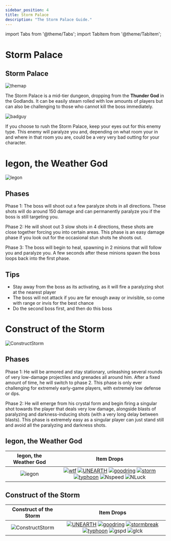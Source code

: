 ```yaml
---
sidebar_position: 4
title: Storm Palace
description: "The Storm Palace Guide."
---
```


import Tabs from '@theme/Tabs';
import TabItem from '@theme/TabItem';

# Storm Palace

<Tabs>
  <TabItem value="The Dungeon" label="The Dungeon" default>

## Storm Palace

![themap](https://cdn.discordapp.com/attachments/953134990428868629/1028939304900239422/Stormpalace.png)

The Storm Palace is a mid-tier dungeon, dropping from the **Thunder God** in the Godlands. It can be easily steam rolled with low amounts of players but can also be challenging to those who cannot kill the boss immediately. 

![badguy](https://cdn.discordapp.com/attachments/953134990428868629/1028857611472343111/paralyze_guy.png)

If you choose to rush the Storm Palace, keep your eyes out for this enemy type. This enemy will paralyze you and, depending on what room your in and where in that room you are, could be a very very bad outting for your character.

  </TabItem>
  <TabItem value="The First Boss" label="The First Boss">

# Iegon, the Weather God

![Iegon](https://cdn.discordapp.com/attachments/953134990428868629/990767833711530034/Layer_1.png)

## Phases

Phase 1: The boss will shoot out a few paralyze shots in all directions. These shots will do around 150 damage and can permanently paralyze you if the boss is still targeting you.

Phase 2: He will shoot out 3 slow shots in 4 directions, these shots are close together forcing you into certain areas. This phase is an easy damage phase if you look out for the occasional stun shots he shoots out.

Phase 3: The boss will begin to heal, spawning in 2 minions that will follow you and paralyze you. A few seconds after these minions spawn the boss loops back into the first phase.

## Tips

<ul>
<li>Stay away from the boss as its activating, as it will fire a paralyzing shot at the nearest player</li>

<li>The boss will not attack if you are far enough away or invisible, so come with range or invis for the best chance</li>

<li>Do the second boss first, and then do this boss</li>
</ul>

  </TabItem>
  <TabItem value="The Second Boss" label="The Second Boss">

# Construct of the Storm

![ConstructStorm](https://cdn.discordapp.com/attachments/953134990428868629/1028939880291639296/Construct.png)

## Phases 

Phase 1: He will be armored and stay stationary, unleashing several rounds of very low-damage projectiles and grenades all around him. After a fixed amount of time, he will switch to phase 2. This phase is only ever challenging for extremely early-game players, with extremely low defense or dps.

Phase 2: He will emerge from his crystal form and begin firing a singular shot towards the player that deals very low damage, alongside blasts of paralyzing and darkness-inducing shots (with a very long delay between blasts). This phase is extremely easy as a singular player can just stand still and avoid all the paralyzing and darkness shots.

  </TabItem>
  <TabItem value="Item Drops" label="Item Drops">

## Iegon, the Weather God

Iegon, the Weather God   |  Item Drops
:-------------------------:|:-------------------------:
![iegon](https://cdn.discordapp.com/attachments/953134990428868629/990767833711530034/Layer_1.png)  | [![wtf](https://vwiki.valorserver.com/api/item/picture/insurgency%20amulet)](https://wiki.valorserver.com/docs/items/rings/legendary/insurgency_amulet) [![UNEARTH](https://vwiki.valorserver.com/api/item/picture/dagger%20of%20unearthly%20storms)](https://wiki.valorserver.com/docs/items/weapons/daggers/ut/dagger_of_unearthly_storms) [![goodring](https://vwiki.valorserver.com/api/item/picture/ring%20of%20the%20storm%20gods)](https://wiki.valorserver.com/docs/items/rings/ut/ring_of_the_storm_gods)  [![storm](https://vwiki.valorserver.com/api/item/picture/stormbreaker)](https://wiki.valorserver.com/docs/items/abilities/shield/ut/stormbreaker) [![typhoon](https://vwiki.valorserver.com/api/item/picture/typhoon%20wand)](https://wiki.valorserver.com/docs/items/weapons/wands/ut/typhoon_wand) ![Nspeed](https://vwiki.valorserver.com/api/item/picture/potion%20of%20speed) ![NLuck](https://vwiki.valorserver.com/api/item/picture/potion%20of%20luck)

## Construct of the Storm

Construct of the Storm |  Item Drops
:-------------------------:|:-------------------------:
![ConstructStorm](https://cdn.discordapp.com/attachments/953134990428868629/1028939880291639296/Construct.png)  |  [![UNEARTH](https://vwiki.valorserver.com/api/item/picture/dagger%20of%20unearthly%20storms)](https://wiki.valorserver.com/docs/items/weapons/daggers/ut/dagger_of_unearthly_storms) [![goodring](https://vwiki.valorserver.com/api/item/picture/ring%20of%20the%20storm%20gods)](https://wiki.valorserver.com/docs/items/rings/ut/ring_of_the_storm_gods)  [![stormbreak](https://vwiki.valorserver.com/api/item/picture/stormbreaker)](https://wiki.valorserver.com/docs/items/abilities/shield/ut/stormbreaker) [![typhoon](https://vwiki.valorserver.com/api/item/picture/typhoon%20wand)](https://wiki.valorserver.com/docs/items/weapons/wands/ut/typhoon_wand) ![gspd](https://vwiki.valorserver.com/api/item/picture/greater%20potion%20of%20speed) ![glck](https://vwiki.valorserver.com/api/item/picture/greater%20potion%20of%20luck)

  </TabItem>
</Tabs>
